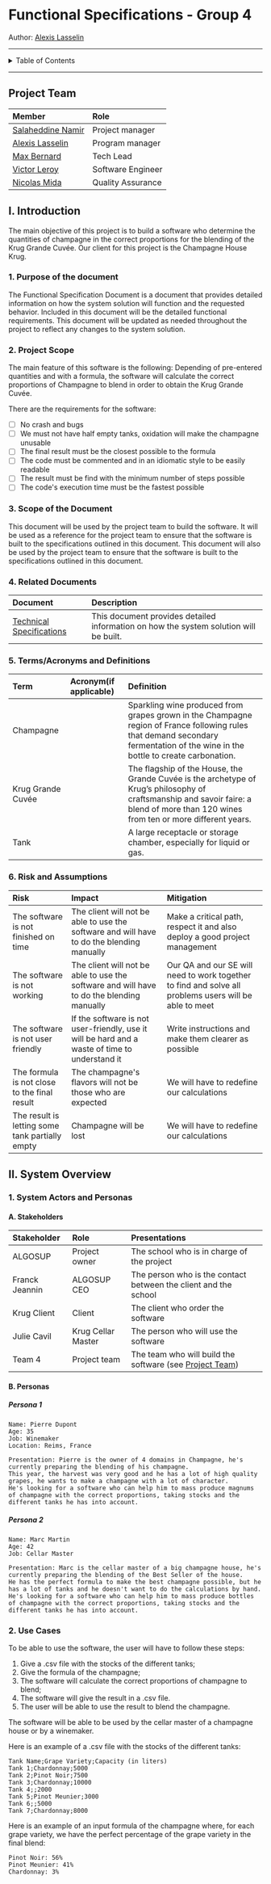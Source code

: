 # Functional Specifications - Group 4

Author: [Alexis Lasselin](https://github.com/AlexisLasselin)

---

<details>

<summary>Table of Contents</summary>

- [Functional Specifications - Group 4](#functional-specifications---group-4)
  - [Project Team](#project-team)
  - [I. Introduction](#i-introduction)
    - [1. Purpose of the document](#1-purpose-of-the-document)
    - [2. Project Scope](#2-project-scope)
    - [3. Scope of the Document](#3-scope-of-the-document)
    - [4. Related Documents](#4-related-documents)
    - [5. Terms/Acronyms and Definitions](#5-termsacronyms-and-definitions)
    - [6. Risk and Assumptions](#6-risk-and-assumptions)
  - [II. System Overview](#ii-system-overview)
    - [1. System Actors and Personas](#1-system-actors-and-personas)
      - [A. Stakeholders](#a-stakeholders)
      - [B. Personas](#b-personas)
        - [Persona 1](#persona-1)
        - [Persona 2](#persona-2)
    - [2. Use Cases](#2-use-cases)

</details>

---

## Project Team

|**Member**|**Role**|
|:---|:---|
|[Salaheddine Namir](https://github.com/T3rryc)| Project manager |
|[Alexis Lasselin](https://github.com/AlexisLasselin)| Program manager |
|[Max Bernard](https://github.com/maxbernard3)| Tech Lead |
|[Victor Leroy](https://github.com/Victor-Leroy)| Software Engineer |
|[Nicolas Mida](https://github.com/Nicolas-Mida)| Quality Assurance |

## I. Introduction

The main objective of this project is to build a software who determine the quantities of champagne in the correct proportions for the blending of the Krug Grande Cuvée. Our client for this project is the Champagne House Krug.

### 1. Purpose of the document

The Functional Specification Document is a document that provides detailed information on how the system solution will function and the requested behavior. Included in this document will be the detailed functional requirements.
This document will be updated as needed throughout the project to reflect any changes to the system solution.

### 2. Project Scope

The main feature of this software is the following:
Depending of pre-entered quantities and with a formula, the software will calculate the correct proportions of Champagne to blend in order to obtain the Krug Grande Cuvée.

There are the requirements for the software:

- [ ] No crash and bugs
- [ ] We must not have half empty tanks, oxidation will make the champagne unusable
- [ ] The final result must be the closest possible to the formula
- [ ] The code must be commented and in an idiomatic style to be easily readable
- [ ] The result must be find with the minimum number of steps possible
- [ ] The code's execution time must be the fastest possible

### 3. Scope of the Document

This document will be used by the project team to build the software. It will be used as a reference for the project team to ensure that the software is built to the specifications outlined in this document. This document will also be used by the project team to ensure that the software is built to the specifications outlined in this document.

### 4. Related Documents

| **Document** | **Description** |
|:---|:---|
| [Technical Specifications](Technical_Specifications.md) | This document provides detailed information on how the system solution will be built. |

### 5. Terms/Acronyms and Definitions

| **Term** | **Acronym(if applicable)** | **Definition** |
|:---|:---|:---|
| Champagne | | Sparkling wine produced from grapes grown in the Champagne region of France following rules that demand secondary fermentation of the wine in the bottle to create carbonation. |
| Krug Grande Cuvée | | The flagship of the House, the Grande Cuvée is the archetype of Krug’s philosophy of craftsmanship and savoir faire: a blend of more than 120 wines from ten or more different years. |
| Tank | | A large receptacle or storage chamber, especially for liquid or gas. |

### 6. Risk and Assumptions

| **Risk** | **Impact** | **Mitigation** |
|:---|:---|:---|
| The software is not finished on time | The client will not be able to use the software and will have to do the blending manually | Make a critical path, respect it and also deploy a good project management |
| The software is not working | The client will not be able to use the software and will have to do the blending manually | Our QA and our SE will need to work together to find and solve all problems users will be able to meet |
| The software is not user friendly | If the software is not user-friendly, use it will be hard and a waste of time to understand it | Write instructions and make them clearer as possible |
| The formula is not close to the final result | The champagne's flavors will not be those who are expected | We will have to redefine our calculations |
| The result is letting some tank partially empty | Champagne will be lost | We will have to redefine our calculations |

## II. System Overview

<!-- TODO -->

### 1. System Actors and Personas

#### A. Stakeholders

| **Stakeholder** | **Role** | **Presentations** |
|:---|:---|:---|
| ALGOSUP | Project owner | The school who is in charge of the project |
| Franck Jeannin | ALGOSUP CEO | The person who is the contact between the client and the school |
| Krug Client | Client | The client who order the software |
| Julie Cavil | Krug Cellar Master | The person who will use the software |
| Team 4 | Project team | The team who will build the software (see [Project Team](#project-team)) |

#### B. Personas

##### Persona 1

```text
Name: Pierre Dupont
Age: 35
Job: Winemaker 
Location: Reims, France

Presentation: Pierre is the owner of 4 domains in Champagne, he's currently preparing the blending of his champagne. 
This year, the harvest was very good and he has a lot of high quality grapes, he wants to make a champagne with a lot of character.
He's looking for a software who can help him to mass produce magnums of champagne with the correct proportions, taking stocks and the different tanks he has into account.
```

##### Persona 2

```text
Name: Marc Martin
Age: 42
Job: Cellar Master

Presentation: Marc is the cellar master of a big champagne house, he's currently preparing the blending of the Best Seller of the house. 
He has the perfect formula to make the best champagne possible, but he has a lot of tanks and he doesn't want to do the calculations by hand. 
He's looking for a software who can help him to mass produce bottles of champagne with the correct proportions, taking stocks and the different tanks he has into account.
```

### 2. Use Cases

To be able to use the software, the user will have to follow these steps:

1. Give a .csv file with the stocks of the different tanks;
2. Give the formula of the champagne;
3. The software will calculate the correct proportions of champagne to blend;
4. The software will give the result in a .csv file.
5. The user will be able to use the result to blend the champagne.

The software will be able to be used by the cellar master of a champagne house or by a winemaker.

Here is an example of a .csv file with the stocks of the different tanks:

```csv
Tank Name;Grape Variety;Capacity (in liters)
Tank 1;Chardonnay;5000
Tank 2;Pinot Noir;7500
Tank 3;Chardonnay;10000
Tank 4;;2000
Tank 5;Pinot Meunier;3000
Tank 6;;5000
Tank 7;Chardonnay;8000
```

Here is an example of an input formula of the champagne where, for each  grape variety, we have the perfect percentage of the grape variety in the final blend:

```text
Pinot Noir: 56%
Pinot Meunier: 41%
Chardonnay: 3%
```

<!-- TODO: The result presentation -->